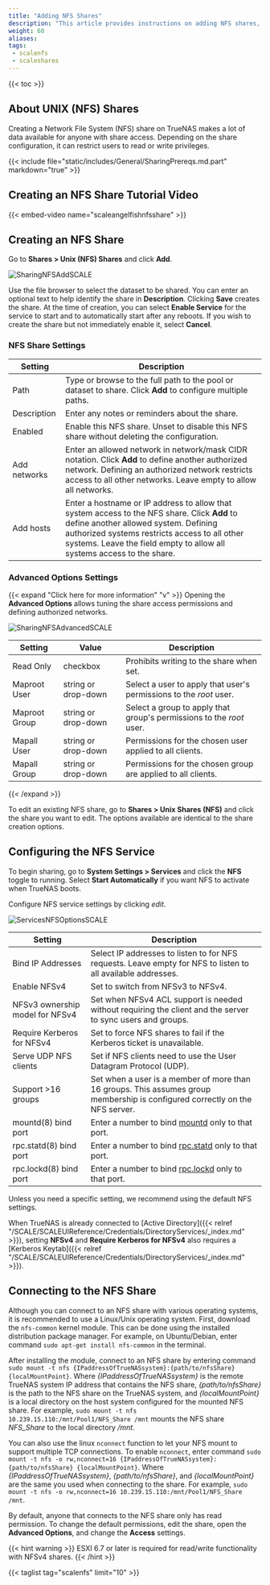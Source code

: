 ```yaml
---
title: "Adding NFS Shares"
description: "This article provides instructions on adding NFS shares, starting NFS service and accessing the share."
weight: 60
aliases: 
tags:
 - scalenfs
 - scaleshares
---
```


{{< toc >}}

## About UNIX (NFS) Shares

Creating a Network File System (NFS) share on TrueNAS makes a lot of data available for anyone with share access.
Depending on the share configuration, it can restrict users to read or write privileges.

{{< include file="static/includes/General/SharingPrereqs.md.part" markdown="true" >}}

## Creating an NFS Share Tutorial Video

{{< embed-video name="scaleangelfishnfsshare" >}}

## Creating an NFS Share
Go to **Shares > Unix (NFS) Shares** and click **Add**.

![SharingNFSAddSCALE](/images/SCALE/SharingNFSAddSCALE.png "Services NFS Add")

Use the file browser to select the dataset to be shared.
You can enter an optional text to help identify the share in **Description**.
Clicking **Save** creates the share.
At the time of creation, you can select **Enable Service** for the service to start and to automatically start after any reboots.
If you wish to create the share but not immediately enable it, select **Cancel**.

### NFS Share Settings

| Setting | Description |
|---------|---------------|
| Path | Type or browse to the full path to the pool or dataset to share. Click **Add** to configure multiple paths. |
| Description | Enter any notes or reminders about the share.   |
| Enabled | Enable this NFS share. Unset to disable this NFS share without deleting the configuration. |
| Add networks | Enter an allowed network in network/mask CIDR notation. Click **Add** to define another authorized network. Defining an authorized network restricts access to all other networks. Leave empty to allow all networks. |
| Add hosts | Enter a hostname or IP address to allow that system access to the NFS share. Click **Add** to define another allowed system. Defining authorized systems restricts access to all other systems. Leave the field empty to allow all systems access to the share. |

### Advanced Options Settings 
{{< expand "Click here for more information" "v" >}}
Opening the **Advanced Options** allows tuning the share access permissions and defining authorized networks.

![SharingNFSAdvancedSCALE](/images/SCALE/SharingNFSAdvancedSCALE.png "Advanced NFS Share Options")

| Setting | Value | Description |
|---------|-------|-------------|
| Read Only | checkbox | Prohibits writing to the share when set. |
| Maproot User | string or drop-down | Select a user to apply that user's permissions to the *root* user. |
| Maproot Group | string or drop-down | Select a group to apply that group's permissions to the *root* user. |
| Mapall User | string or drop-down | Permissions for the chosen user applied to all clients. |
| Mapall Group | string or drop-down | Permissions for the chosen group are applied to all clients. |
{{< /expand >}}

To edit an existing NFS share, go to **Shares > Unix Shares (NFS)** and click the share you want to edit.
The options available are identical to the share creation options.

## Configuring the NFS Service

To begin sharing, go to **System Settings > Services** and click the **NFS** toggle to running.
Select **Start Automatically** if you want NFS to activate when TrueNAS boots.

Configure NFS service settings by clicking <i class="material-icons" aria-hidden="true" title="Configure">edit</i>.

![ServicesNFSOptionsSCALE](/images/SCALE/ServicesNFSOptionsSCALE.png "Services NFS Options")

| Setting | Description |
|---------|-------------|
| Bind IP Addresses | Select IP addresses to listen to for NFS requests. Leave empty for NFS to listen to all available addresses. |
| Enable NFSv4 | Set to switch from NFSv3 to NFSv4.  |
| NFSv3 ownership model for NFSv4 | Set when NFSv4 ACL support is needed without requiring the client and the server to sync users and groups. |
| Require Kerberos for NFSv4 | Set to force NFS shares to fail if the Kerberos ticket is unavailable. |
| Serve UDP NFS clients | Set if NFS clients need to use the User Datagram Protocol (UDP). |
| Support >16 groups | Set when a user is a member of more than 16 groups. This assumes group membership is configured correctly on the NFS server. |
| mountd(8) bind port | Enter a number to bind [mountd](https://manpages.debian.org/testing/mount/mount.8.en.html) only to that port. |
| rpc.statd(8) bind port | Enter a number to bind [rpc.statd](https://manpages.debian.org/testing/nfs-common/statd.8.en.html) only to that port. |
| rpc.lockd(8) bind port | Enter a number to bind [rpc.lockd](https://manpages.debian.org/testing/manpages-ja/rpc.lockd.8.ja.html) only to that port. |

Unless you need a specific setting, we recommend using the default NFS settings.

When TrueNAS is already connected to [Active Directory]({{< relref "/SCALE/SCALEUIReference/Credentials/DirectoryServices/_index.md" >}}), setting **NFSv4** and **Require Kerberos for NFSv4** also requires a [Kerberos Keytab]({{< relref "/SCALE/SCALEUIReference/Credentials/DirectoryServices/_index.md" >}}). 

## Connecting to the NFS Share

Although you can connect to an NFS share with various operating systems, it is recommended to use a Linux/Unix operating system.
First, download the `nfs-common` kernel module.
This can be done using the installed distribution package manager.
For example, on Ubuntu/Debian, enter command `sudo apt-get install nfs-common` in the terminal.

After installing the module, connect to an NFS share by entering command `sudo mount -t nfs {IPaddressOfTrueNASsystem}:{path/to/nfsShare} {localMountPoint}`.
Where *{IPaddressOfTrueNASsystem}* is the remote TrueNAS system IP address that contains the NFS share, *{path/to/nfsShare}* is the path to the NFS share on the TrueNAS system, and *{localMountPoint}* is a local directory on the host system configured for the mounted NFS share.
For example, `sudo mount -t nfs 10.239.15.110:/mnt/Pool1/NFS_Share /mnt` mounts the NFS share *NFS_Share* to the local directory */mnt*.

You can also use the linux `nconnect` function to let your NFS mount to support multiple TCP connections. 
To enable `nconnect`, enter command `sudo mount -t nfs -o rw,nconnect=16 {IPaddressOfTrueNASsystem}:{path/to/nfsShare} {localMountPoint}`. 
Where *{IPaddressOfTrueNASsystem}*, *{path/to/nfsShare}*, and *{localMountPoint}* are the same you used when connecting to the share.
For example, `sudo mount -t nfs -o rw,nconnect=16 10.239.15.110:/mnt/Pool1/NFS_Share /mnt`.

By default, anyone that connects to the NFS share only has read permission.
To change the default permissions, edit the share, open the **Advanced Options**, and change the **Access** settings.

{{< hint warning >}}
ESXI 6.7 or later is required for read/write functionality with NFSv4 shares.
{{< /hint >}}

{{< taglist tag="scalenfs" limit="10" >}}